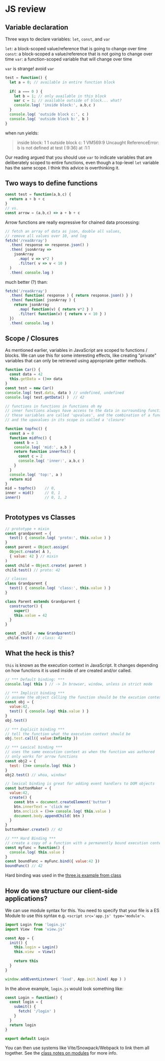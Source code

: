# JS review

## Variable declaration
Three ways to declare variables: `let`, `const`, and `var`

`let`: a block-scoped value/reference that is going to change over time
`const`: a block-scoped a value/reference that is not going to change over time
`var`: a function-scoped variable that will change over time

`var` is strange! avoid `var`

```js
test = function() {
  let a = 0; // available in entire function block
  
  if( a === 0 ) {
    let b = 1; // only available in this block
    var c = 1; // available outside of block... what?
    console.log( 'inside block:', a,b,c )
  }
  console.log( 'outside block c:', c )
  console.log( 'outside block b:', b )
}
```

when run yields:

> inside block: 1 1
> outside block c: 1
> VM569:9 Uncaught ReferenceError: b is not defined
>    at test (<anonymous>:9:36)
>    at <anonymous>:1:1
  
Our reading argued that you should use `var` to indicate variables that are deliberately scoped to entire functions, even though a top-level `let` variable has the same scope. I think this advice is overthinking it.

## Two ways to define functions

```js
const test = function(a,b,c) {
  return a + b + c
}
// vs.
const arrow = (a,b,c) => a + b + c
```

Arrow functions are really expressive for chained data processing:

```js
// fetch an array of data as json, double all values, 
// remove all values over 10, and log
fetch('/readArray')
  .then( response => response.json() )
  .then( jsonArray => 
    jsonArray
      .map( v => v*2 )
      .filter( v => v < 10 ) 
  )
  .then( console.log )
```

much better (?) than:

```js
fetch('/readArray')
  .then( function( response ) { return response.json() } )
  .then( function( jsonArray ) { 
    return jsonArray
      .map( function(v) { return v*2 } )
      .filter( function(v) { return v < 10 } ) 
  })
  .then( console.log )
```

## Scope / Closures
As mentioned earlier, variables in JavaScript are scoped to functions / blocks. We can use this for some interesting effects, like creating "private" variables that can only be retrieved using appropriate getter methods.

```js
function Car() {
  const data = 42
  this.getData = ()=> data
}
const test = new Car()
console.log( test.data, data ) // undefined, undefined
console.log( test.getData() )  // 42

// functions in functions in functions oh my
// inner functions always have access to the data in surrounding functions.
// these variables are called 'upvalues', and the combination of a function 
// and the upavalues in its scope is called a 'closure'

function topfnc() {
  const a = 0
  function midfnc() {
    const b = 1
    console.log( 'mid:', a,b )
    return function innerfnc() {
      const c = 2
      console.log( 'inner:', a,b,c )
    }
  }
  console.log( 'top:', a )
  return mid
}
mid = topfnc()    // 0, 
inner = mid()     // 0, 1
inner()           // 0, 1, 2
  
```

## Prototypes vs Classes

```js
// prototype + mixin
const grandparent = { 
  test() { console.log( 'proto:', this.value ) } 
}
const parent = Object.assign(
  Object.create( A ),
  { value: 42 } // mixin
)
const child = Object.create( parent )
child.test() // proto: 42

// classes
class Grandparent {
  test() { console.log( 'class:', this.value ) }
}

class Parent extends Grandparent {
  constructor() { 
    super()
    this.value = 42 
  }
}

const _child = new Grandparent()
_child.test() // class: 42
```

## What the heck is this?

`this` is known as the execution context in JavaScript. It changes depending on how functions it is used inside of are created and/or called.

```js
// *** Default binding: ***
console.log( this ) // -> In browser, window, unless in strict mode

// *** Implicit binding ***
// assume the object calling the function should be the excution context
const obj = {
  value:42,
  test() { console.log( this.value ) }
}
obj.test()

// *** Explicit binding ***
// tell the function what the execution context should be
obj.test.call({ value:Infinity })

// *** Lexical binding ***
// uses the same execution context as when the function was authored
// only works for arrow functions
const obj2 = {
  test: ()=> console.log( this ) 
}
obj2.test() // whoa, window!

// lexical binding is great for adding event handlers to DOM objects
const buttonMaker = {
  value:42,
  create() {
    const btn = document.createElement('button')
    btn.innerText = 'click me'
    btn.onclick = ()=> console.log( this.value )
    document.body.appendChild( btn )
  }
}
buttonMaker.create() // 42

// *** Hard Binding ***
// create a copy of a function with a permanently bound execution context
const myfunc = function() {
  console.log( this.value )
}
const boundFunc = myFunc.bind({ value:42 })
boundFunc() // 42
```

Hard binding was used in the [three.js example from class](https://github.com/cs4241-21a/cs4241-21a.github.io/blob/main/webaudio_canvas_three.md#threejs)

## How do we structure our client-side applications?

We can use module syntax for this. You need to specify that your file is a ES Module to use this syntax e.g. `<script src='app.js' type='module'>`.
  
```js
import Login from 'login.js'
import View  from 'view.js'

const App = {
  init() {
    this.login = Login()
    this.view  = View()
    
    return this  
  }
}

window.addEventListener( 'load', App.init.bind( App ) )
```

In the above example, `login.js` would look something like:

```js
const Login = function() {
  const login = {
    submit() {
      fetch( '/login' )
    }
  }
  return login
}

export default Login
```

You can then use systems like Vite/Snowpack/Webpack to link them all together. See the [class notes on modules](https://github.com/cs4241-22a/cs4241-22a.github.io/blob/main/using_modules.md) for more info.
